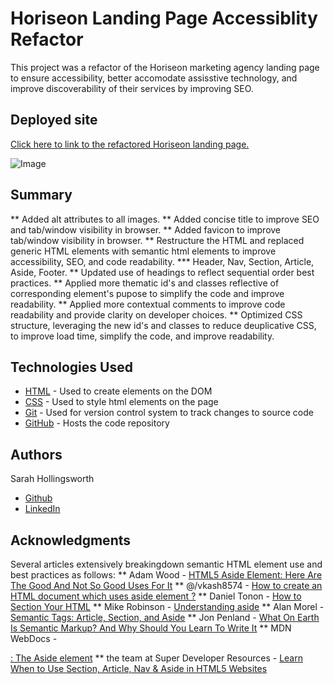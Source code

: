 # Horiseon Landing Page Accessiblity Refactor

This project was a refactor of the Horiseon marketing agency landing page to ensure accessibility, better accomodate assisstive technology, and improve discoverability of their services by improving SEO.

## Deployed site
[Click here to link to the refactored Horiseon landing page.](https://sahhollingsworth.github.io/code-refactor_hw1-9-16-/ "Horiseon landing page")

![Image](./assets/images/horiseon-landing-page_readme.png "Horiseon landing page screenshot")

## Summary

** Added alt attributes to all images.
** Added concise title to improve SEO and tab/window visibility in browser.
** Added favicon to improve tab/window visibility in browser.
** Restructure the HTML and replaced generic HTML elements with semantic html elements to improve accessibility, SEO, and code readability.
*** Header, Nav, Section, Article, Aside, Footer.
** Updated use of headings to reflect sequential order best practices.
** Applied more thematic id's and classes reflective of corresponding element's pupose to simplify the code and improve readability.
** Applied more contextual comments to improve code readability and provide clarity on developer choices.
** Optimized CSS structure, leveraging the new id's and classes to reduce deuplicative CSS, to improve load time, simplify the code, and improve readability.

## Technologies Used

* [HTML](https://developer.mozilla.org/en-US/docs/Web/HTML) - Used to create elements on the DOM
* [CSS](https://developer.mozilla.org/en-US/docs/Web/CSS) - Used to style html elements on the page
* [Git](https://git-scm.com/doc) - Used for version control system to track changes to source code
* [GitHub](https://docs.github.com/en) - Hosts the code repository


## Authors

Sarah Hollingsworth
* [Github](https://github.com/sahhollingsworth)
* [LinkedIn](https://www.linkedin.com/in/sarahhollingsworth/)


## Acknowledgments

Several articles extensively breakingdown semantic HTML element use and best practices as follows:
** Adam Wood - [HTML5 Aside Element: Here Are The Good And Not So Good Uses For It](https://html.com/tags/aside/)
** @/vkash8574 - [How to create an HTML document which uses aside element ?](https://www.geeksforgeeks.org/how-to-create-an-html-document-which-uses-aside-element/)
** Daniel Tonon - [How to Section Your HTML](https://css-tricks.com/how-to-section-your-html/)
** Mike Robinson - [Understanding aside](http://html5doctor.com/understanding-aside/0)
** Alan Morel - [Semantic Tags: Article, Section, and Aside](https://sabe.io/classes/html/article-section-aside)
** Jon Penland - [What On Earth Is Semantic Markup? And Why Should You Learn To Write It](https://html.com/semantic-markup/)
** MDN WebDocs - [<aside>: The Aside element](https://developer.mozilla.org/en-US/docs/Web/HTML/Element/aside)
** the team at Super Developer Resources - [Learn When to Use Section, Article, Nav & Aside in HTML5 Websites](https://superdevresources.com/section-article-nav-aside-html5/)

